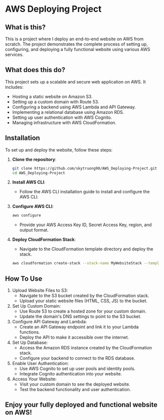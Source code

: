 # AWS Deploying Project

## What is this?
This is a project where I deploy an end-to-end website on AWS from scratch. The project demonstrates the complete process of setting up, configuring, and deploying a fully functional website using various AWS services.

## What does this do?
This project sets up a scalable and secure web application on AWS. It includes:

- Hosting a static website on Amazon S3.
- Setting up a custom domain with Route 53.
- Configuring a backend using AWS Lambda and API Gateway.
- Implementing a relational database using Amazon RDS.
- Setting up user authentication with AWS Cognito.
- Managing infrastructure with AWS CloudFormation.

## Installation
To set up and deploy the website, follow these steps:

1. **Clone the repository**:
   ```bash
   git clone https://github.com/skytruong90/AWS_Deploying-Project.git
   cd AWS_Deploying-Project
   ```
   
2. **Install AWS CLI**:
   - Follow the AWS CLI installation guide to install and configure the AWS CLI.
     
3. **Configure AWS CLI**:
   ```bash
   aws configure
   ```
   - Provide your AWS Access Key ID, Secret Access Key, region, and output format.
  
4. **Deploy CloudFormation Stack**:
   - Navigate to the CloudFormation template directory and deploy the stack.
   ```bash
   aws cloudformation create-stack --stack-name MyWebsiteStack --template-body file://template.yml --capabilities CAPABILITY_NAMED_IAM
   ```

## How To Use
1. Upload Website Files to S3:
   - Navigate to the S3 bucket created by the CloudFormation stack.
   - Upload your static website files (HTML, CSS, JS) to the bucket.
2. Set Up Custom Domain:
   - Use Route 53 to create a hosted zone for your custom domain.
   - Update the domain's DNS settings to point to the S3 bucket.
3. Configure API Gateway and Lambda:
   - Create an API Gateway endpoint and link it to your Lambda functions.
   - Deploy the API to make it accessible over the internet.
4. Set Up Database:
   - Access the Amazon RDS instance created by the CloudFormation stack.
   - Configure your backend to connect to the RDS database.
5. Enable User Authentication:
   - Use AWS Cognito to set up user pools and identity pools.
   - Integrate Cognito authentication into your website.
6. Access Your Website:
   - Visit your custom domain to see the deployed website.
   - Test the backend functionality and user authentication.

## Enjoy your fully deployed and functional website on AWS!
